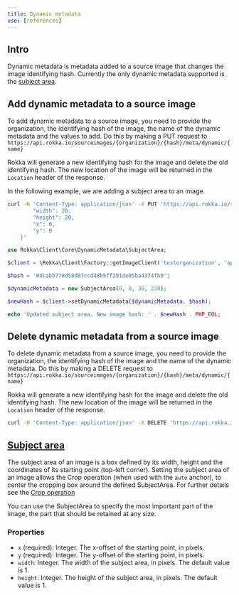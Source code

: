 ```yaml
---
title: Dynamic metadata
use: [references]
---
```


## Intro

Dynamic metadata is metadata added to a source image that changes the image identifying hash. Currently the only dynamic metadata supported is the [subject area](#subject-area).

## Add dynamic metadata to a source image

To add dynamic metadata to a source image, you need to provide the organization, the identifying hash of the image, the name of the dynamic metadata and the values to add. Do this by making a PUT request to `https://api.rokka.io/sourceimages/{organization}/{hash}/meta/dynamic/{name}`

Rokka will generate a new identifying hash for the image and delete the old identifying hash. The new location of the image will be returned in the `Location` header of the response. 

In the following example, we are adding a subject area to an image.

```bash
curl -H 'Content-Type: application/json' -X PUT 'https://api.rokka.io/sourceimages/testorganization/0dcabb778d58d07ccd48b5ff291de05ba4374fb9/meta/dynamic/SubjectArea' -d '{
        "width": 20, 
        "height": 20, 
        "x": 0, 
        "y": 0
    }'
```


```php
use Rokka\Client\Core\DynamicMetadata\SubjectArea;

$client = \Rokka\Client\Factory::getImageClient('testorganization', 'apiKey', 'apiSecret');

$hash = '0dcabb778d58d07ccd48b5ff291de05ba4374fb9';

$dynamicMetadata = new SubjectArea(0, 0, 30, 230);

$newHash = $client->setDynamicMetadata($dynamicMetadata, $hash);

echo 'Updated subject area. New image hash: ' . $newHash . PHP_EOL;

```

## Delete dynamic metadata from a source image

To delete dynamic metadata from a source image, you need to provide the organization, the identifying hash of the image and the name of the dynamic metadata. Do this by making a DELETE request to `https://api.rokka.io/sourceimages/{organization}/{hash}/meta/dynamic/{name}`

Rokka will generate a new identifying hash for the image and delete the old identifying hash. The new location of the image will be returned in the `Location` header of the response. 

```bash
curl -H 'Content-Type: application/json' -X DELETE 'https://api.rokka.io/sourceimages/testorganization/0dcabb778d58d07ccd48b5ff291de05ba4374fb9/meta/dynamic/SubjectArea'
```

## [Subject area](#subject-area)

The subject area of an image is a box defined by its width, height and the coordinates of its
starting point (top-left corner).
Setting the subject area of an image allows the Crop operation (when used with the `auto` anchor),
to center the cropping box around the defined SubjectArea.
For further details see the [Crop operation](/documentation/references/operations.html#crop) 
 
You can use the SubjectArea to specify the most important part of the image, the part that should be
retained at any size.

### Properties

- `x` (required): Integer. The x-offset of the starting point, in pixels.
- `y` (required): Integer. The y-offset of the starting point, in pixels.
- `width`: Integer. The width of the subject area, in pixels. The default value is 1.
- `height`: Integer. The height of the subject area, in pixels. The default value is 1.
